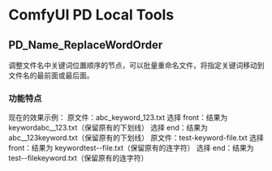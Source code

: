 ﻿# ComfyUI PD Local Tools

## PD_Name_ReplaceWordOrder

调整文件名中关键词位置顺序的节点，可以批量重命名文件，将指定关键词移动到文件名的最前面或最后面。

### 功能特点

现在的效果示例：
原文件：abc_keyword_123.txt
    选择 front：结果为 keywordabc__123.txt（保留原有的下划线）
    选择 end：结果为 abc__123keyword.txt（保留原有的下划线）
    原文件：test-keyword-file.txt
    选择 front：结果为 keywordtest--file.txt（保留原有的连字符）
    选择 end：结果为 test--filekeyword.txt（保留原有的连字符）
